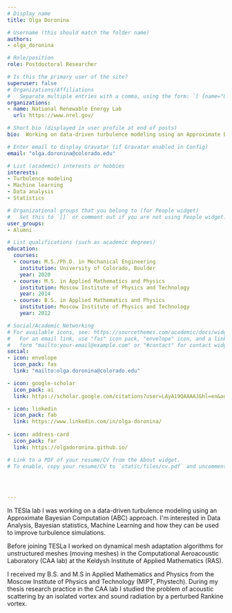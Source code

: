 ```yaml
---
# Display name
title: Olga Doronina

# Username (this should match the folder name)
authors:
- olga_doronina

# Role/position
role: Postdoctoral Researcher

# Is this the primary user of the site?
superuser: false
# Organizations/Affiliations
#   Separate multiple entries with a comma, using the form: `[ {name="Org1", url=""}, {name="Org2", url=""} ]`.
organizations:
- name: National Renewable Energy Lab
  url: https://www.nrel.gov/

# Short bio (displayed in user profile at end of posts)
bio:  Working on data-driven turbulence modeling using an Approximate Bayesian Computation (ABC) approach.

# Enter email to display Gravatar (if Gravatar enabled in Config)
email: "olga.doronina@colorado.edu"

# List (academic) interests or hobbies
interests:
- Turbulence modeling
- Machine learning
- Data analysis
- Statistics

# Organizational groups that you belong to (for People widget)
#   Set this to `[]` or comment out if you are not using People widget.
user_groups:
- Alumni

# List qualifications (such as academic degrees)
education:
  courses:
  - course: M.S./Ph.D. in Mechanical Engineering
    institution: University of Colorado, Boulder
    year: 2020
  - course: M.S. in Applied Mathematics and Physics
    institution: Moscow Institute of Physics and Technology
    year: 2014
  - course: B.S. in Applied Mathematics and Physics
    institution: Moscow Institute of Physics and Technology
    year: 2012

# Social/Academic Networking
# For available icons, see: https://sourcethemes.com/academic/docs/widgets/#icons
#   For an email link, use "fas" icon pack, "envelope" icon, and a link in the
#   form "mailto:your-email@example.com" or "#contact" for contact widget.
social:
- icon: envelope
  icon_pack: fas
  link: "mailto:olga.doronina@colorado.edu"

- icon: google-scholar
  icon_pack: ai
  link: https://scholar.google.com/citations?user=LAyA19QAAAAJ&hl=en&authuser=1

- icon: linkedin
  icon_pack: fab
  link: https://www.linkedin.com/in/olga-doronina/
  
- icon: address-card
  icon_pack: far
  link: https://olgadoronina.github.io/

# Link to a PDF of your resume/CV from the About widget.
# To enable, copy your resume/CV to `static/files/cv.pdf` and uncomment the lines below.  

  


---
```

In TESla lab I was working on a data-driven turbulence modeling using an Approximate Bayesian Computation (ABC) approach. 
I'm interested in Data Analysis, Bayesian statistics, Machine Learning and how they can be used to 
improve turbulence simulations.   

Before joining TESLa I worked on dynamical mesh adaptation algorithms for unstructured meshes 
(moving meshes) in the Computational Aeroacoustic Laboratory (CAA lab) at the Keldysh Institute of Applied Mathematics (RAS).

I received my B.S. and M.S in Applied Mathematics and Physics from the Moscow Institute of Physics and Technology 
(MIPT, Phystech). During my thesis research practice in the CAA lab I studied the problem of acoustic scattering 
by an isolated vortex and sound radiation by a perturbed Rankine vortex. 


 

